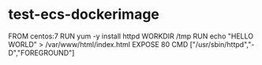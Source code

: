 # test-ecs-dockerimage
FROM centos:7
RUN yum -y install httpd
WORKDIR /tmp
RUN echo "HELLO WORLD" > /var/www/html/index.html
EXPOSE 80
CMD ["/usr/sbin/httpd","-D","FOREGROUND"]
